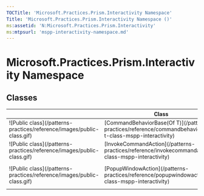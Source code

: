 ```yaml
---
TOCTitle: 'Microsoft.Practices.Prism.Interactivity Namespace'
Title: 'Microsoft.Practices.Prism.Interactivity Namespace ()'
ms:assetid: 'N:Microsoft.Practices.Prism.Interactivity'
ms:mtpsurl: 'mspp-interactivity-namespace.md'
---
```


# Microsoft.Practices.Prism.Interactivity Namespace

## Classes

<table>
<thead>
<tr class="header">
<th> </th>
<th>Class</th>
<th>Description</th>
</tr>
</thead>
<tbody>
<tr class="odd">
<td>![Public class](/patterns-practices/reference/images/public-class.gif)</td>
<td>[CommandBehaviorBase(Of T)](/patterns-practices/reference/commandbehaviorbase-t-class-mspp-interactivity)</td>
<td><div class="summary">
Base behavior to handle connecting a [Control](http://msdn.microsoft.com/en-us/library/ms609826) to a Command.
</div></td>
</tr>
<tr class="even">
<td>![Public class](/patterns-practices/reference/images/public-class.gif)</td>
<td>[InvokeCommandAction](/patterns-practices/reference/invokecommandaction-class-mspp-interactivity)</td>
<td><div class="summary">
Trigger action that executes a command when invoked. It also maintains the Enabled state of the target control based on the CanExecute method of the command.
</div></td>
</tr>
<tr class="odd">
<td>![Public class](/patterns-practices/reference/images/public-class.gif)</td>
<td>[PopupWindowAction](/patterns-practices/reference/popupwindowaction-class-mspp-interactivity)</td>
<td><div class="summary">
Shows a popup window in response to an [Microsoft.Practices.Prism.Interactivity.InteractionRequest](/patterns-practices/reference/mspp-interactivity-interactionrequest-namespace) being raised.
</div></td>
</tr>
</tbody>
</table>

